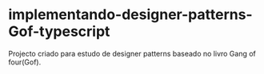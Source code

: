 # implementando-designer-patterns-Gof-typescript
Projecto criado para estudo de designer patterns baseado no livro Gang of four(Gof).
